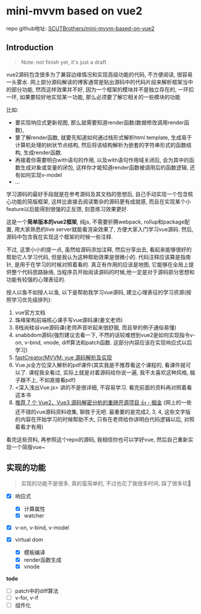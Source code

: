 # mini-mvvm based on vue2
repo github地址: [SCUTBrothers/mini-mvvm-based-on-vue2](https://github.com/SCUTBrothers/mini-mvvm-based-on-vue2)
## Introduction

> Note: not finish yet, it's just a draft

vue2源码包含很多为了兼容边缘情况和实现高级功能的代码, 不方便阅读, 很容易一头雾水. 网上部分源码解读的博客通常是贴出源码中的代码片段来解析框架当中的部分功能, 然而这样效果并不好, 因为一个框架的模块并不是独立存在的, 一环扣一环, 如果要较好地实现某一功能, 那么必须要了解它相关的一些模块的功能  

比如:
- 要实现响应式更新视图, 那么就需要知道render函数(数据修改调用render函数), 
- 要了解render函数, 就要先知道如何通过栈形式解析html template, 生成易于计算机处理的树状节点结构, 然后将该结构解析为嵌套的字符串形式的函数结构, 生成render函数. 
- 再接着你需要明白with语句的作用, 以及with语句作用域关闭后, 会为其中的函数生成对象或变量的闭包, 这样你才能知道render函数被调用后的函数逻辑, 还有如何实现v-model
- ...

学习源码的最好手段就是在参考源码及其文档的思想后, 自己手动实现一个包含核心功能的简版框架, 这样比直接去阅读繁杂的源码更有成就感, 而且在实现某个小feature以后能得到很强的正反馈, 刻意练习效果更好.

这是一个**简单版本的vue2框架**, 纯js, 不需要折腾webpack, rollup和package配置, 用大家熟悉的live server就能看渲染效果了, 方便大家入门学习vue源码. 然后, 源码中包含我在实现这个框架的时候一些注释.

不过, 这里小小的提一点, 虽然给源码添加注释, 然后分享出去, 看起来能够很好的帮助它人学习代码, 但是我认为这种帮助效果是很微小的. 代码注释应该算是指南针, 是用于在学习的时候对照着看的. 真正有作用的应该是地图, 它能够在全局上提供整个代码思路脉络, 当程序员开始阅读源码的时候,他一定是对于源码部分思想和功能有较强的心理表征的.

授人以鱼不如授人以渔, 以下是帮助我学习vue源码, 建立心理表征的学习资源(按照学习优先级排列):
1. vue官方文档
2. 珠峰架构前端核心课手写vue源码课(姜文老师)
3. B栈尚硅谷vue源码课(老师声音听起来很舒服, 而且举的例子通俗易懂)
4. snabbdom源码(强烈建议去看一下, 不然的话较难想到vue2是如何实现指令v-on, v-bind, vnode, diff算法和patch函数. 这部分内容应该在实现响应式以后学习)
5. [fastCreator/MVVM: vue 源码解析及实现](https://github.com/fastCreator/MVVM)
6. Vue.js全方位深入解析的pdf课件(其实我是不推荐看这个课程的, 看课件就可以了. 课程我全看过, 实际上就是对着源码给你说一遍, 我不太喜欢这种风格, 脑子跟不上, 不如直接看pdf)
7. <深入浅出Vue.js> 讲的不是很详细, 不容易学习. 看完前面的资料再对照着看这本书
8. [推荐 7 个 Vue2、Vue3 源码解密分析的重磅开源项目 👍 - 掘金](https://juejin.cn/post/6942492146725290020) (网上的一些还不错的vue源码资料收集, 聊胜于无吧. 最重要的是完成2, 3, 4, 这些文字版的内容在开始学习的时候帮助不大, 只有在老师给你讲明白代码逻辑以后, 对照着看才有用)

看完这些资料, 再参照这个repo的源码, 我相信你也可以学好vue, 然后自己重新实现一个简版vue~

## 实现的功能

> 实现的功能不是很多, 真的蛮简单的, 不过也花了我很多时间, 踩了很多坑🥳 

- [x] 响应式
    - [x] 计算属性
    - [x] watcher
- [x] v-on, v-bind, v-model

- [x] virtual dom
  - [x] 模板编译
  - [x] render函数生成 
  - [x] vnode

**todo**

- [ ] patch中的diff算法
- [ ] v-for, v-if
- [ ] 组件化